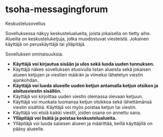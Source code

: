 # tsoha-messagingforum

Keskustelusovellus

Sovelluksessa näkyy keskustelualueita, joista jokaisella on tietty aihe. Alueilla on keskusteluketjuja, jotka muodostuvat viesteistä. Jokainen käyttäjä on peruskäyttäjä tai ylläpitäjä.

Sovelluksen ominaisuuksia:

* __Käyttäjä voi kirjautua sisään ja ulos sekä luoda uuden tunnuksen.__
* Käyttäjä näkee sovelluksen etusivulla listan alueista sekä jokaisen alueen ketjujen ja viestien määrän ja viimeksi lähetetyn viestin ajankohdan.
* __Käyttäjä voi luoda alueelle uuden ketjun antamalla ketjun otsikon ja aloitusviestin sisällön.__
* Käyttäjä voi kirjoittaa uuden viestin olemassa olevaan ketjuun.
* Käyttäjä voi muokata luomansa ketjun otsikkoa sekä lähettämänsä viestin sisältöä. Käyttäjä voi myös poistaa ketjun tai viestin.
* Käyttäjä voi etsiä kaikki viestit, joiden osana on annettu sana.
* __Ylläpitäjä voi lisätä ja poistaa keskustelualueita.__
* Ylläpitäjä voi luoda salaisen alueen ja määrittää, keillä käyttäjillä on pääsy alueelle.
